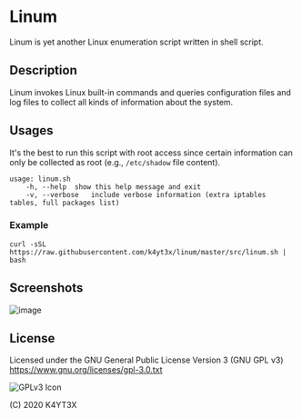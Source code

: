 # Linum

Linum is yet another Linux enumeration script written in shell script.

## Description

Linum invokes Linux built-in commands and queries configuration files and log files to collect all kinds of information about the system.

## Usages

It's the best to run this script with root access since certain information can only be collected as root (e.g., `/etc/shadow` file content).

```shell
usage: linum.sh
    -h, --help	show this help message and exit
    -v, --verbose	include verbose information (extra iptables tables, full packages list)
```

### Example

```shell
curl -sSL https://raw.githubusercontent.com/k4yt3x/linum/master/src/linum.sh | bash
```

## Screenshots

![image](https://user-images.githubusercontent.com/21986859/93413112-0d46a700-f88e-11ea-8c6f-48f2dbddf59d.png)

## License

Licensed under the GNU General Public License Version 3 (GNU GPL v3)
https://www.gnu.org/licenses/gpl-3.0.txt

![GPLv3 Icon](https://www.gnu.org/graphics/gplv3-127x51.png)

(C) 2020 K4YT3X
